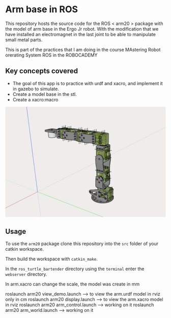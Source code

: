 # Arm base in ROS #

This repository hosts the source code for the ROS < arm20 > package with the model of arm base in the Ergo Jr robot. With the modification that we have installed an electromagnet in the last joint to be able to manipulate small metal parts.

This is part of the practices that I am doing in the course MAstering Robot orerating System ROS in the ROBOCADEMY


## Key concepts covered ##
- The goal of this app is to practice with urdf and xacro, and implement it in gazebo to simulate.
- Create a model base in the stl.
- Create a xacro:macro


![image info](./arm20/pictures/model.png)



## Usage ## 


To use the `arm20` package clone this repository into the `src` folder of your catkin workspace.

Then build the workspace with `catkin_make`.

In the `ros_turtle_bartender` directory using the `terminal` enter the `webserver` directory.

In arm.xacro can change the scale, the model was create in mm

roslaunch arm20 view_demo.launch --> to view the arm.urdf model in rviz only in cm
roslaunch arm20 display.launch   --> to view the arm.xacro model in rviz
roslaunch arm20 arm_control.launch --> working on it
roslaunch arm20 arm_world.launch  --> working on it 


#
